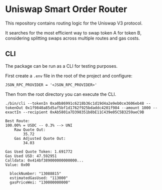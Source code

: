 # Uniswap Smart Order Router

This repository contains routing logic for the Uniswap V3 protocol.

It searches for the most efficient way to swap token A for token B, considering splitting swaps across multiple routes and gas costs.

## CLI

The package can be run as a CLI for testing purposes.

First create a `.env` file in the root of the project and configure:

```
JSON_RPC_PROVIDER = '<JSON_RPC_PROVIDER>'
```

Then from the root directory you can execute the CLI.

```
./bin/cli --tokenIn 0xa0b86991c6218b36c1d19d4a2e9eb0ce3606eb48 --tokenOut 0x1f9840a85d5af5bf1d1762f925bdaddc4201f984 --amount 1000 --exactIn --recipient 0xAb5801a7D398351b8bE11C439e05C5B3259aeC9B

Best Route:
100.00% = USDC -- 0.3% --> UNI
	Raw Quote Out:
		35.72
	Gas Adjusted Quote Out:
		34.03

Gas Used Quote Token: 1.691772
Gas Used USD: 47.592951
Calldata: 0x414bf389000000000000...
Value: 0x00

  blockNumber: "13088815"
  estimatedGasUsed: "113000"
  gasPriceWei: "130000000000"
```
